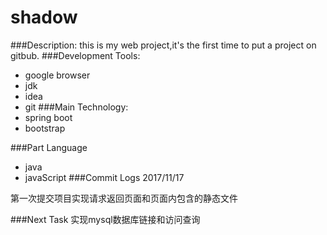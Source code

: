 # shadow
###Description:
this is my web project,it's the first time to put a project on gitbub.
###Development Tools:
- google browser
- jdk
- idea
- git
###Main Technology:
- spring boot
- bootstrap

###Part Language
- java
- javaScript
###Commit Logs
2017/11/17

第一次提交项目实现请求返回页面和页面内包含的静态文件

###Next Task
实现mysql数据库链接和访问查询